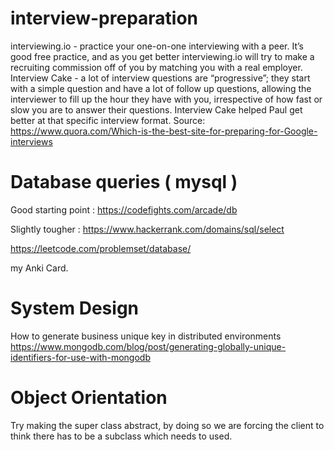# interview-preparation

interviewing.io - practice your one-on-one interviewing with a peer. It’s good free practice, and as you get better interviewing.io will try to make a recruiting commission off of you by matching you with a real employer.
Interview Cake - a lot of interview questions are “progressive”; they start with a simple question and have a lot of follow up questions, allowing the interviewer to fill up the hour they have with you, irrespective of how fast or slow you are to answer their questions. Interview Cake helped Paul get better at that specific interview format.
Source: https://www.quora.com/Which-is-the-best-site-for-preparing-for-Google-interviews


# Database queries ( mysql )

  Good starting point : https://codefights.com/arcade/db
  
  Slightly tougher : https://www.hackerrank.com/domains/sql/select
  
  https://leetcode.com/problemset/database/
  
  my Anki Card.
# System Design


How to generate business unique key in distributed environments
https://www.mongodb.com/blog/post/generating-globally-unique-identifiers-for-use-with-mongodb


# Object Orientation 

Try making the super class abstract, by doing so we are forcing the client to think there has to be a subclass which needs to used.
